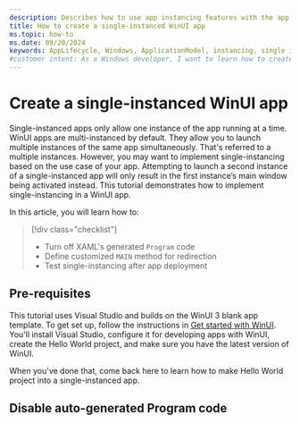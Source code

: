 ```yaml
---
description: Describes how to use app instancing features with the app lifecycle API in WinUI with the Windows App SDK.
title: How to create a single-instanced WinUI app
ms.topic: how-to
ms.date: 09/20/2024
keywords: AppLifecycle, Windows, ApplicationModel, instancing, single instance, multi instance
#customer intent: As a Windows developer, I want to learn how to create a single-instanced WinUI 3 app so that I can ensure only one instance of my app is running at a time.
---
```


# Create a single-instanced WinUI app

Single-instanced apps only allow one instance of the app running at a time. WinUI apps are multi-instanced by default. They allow you to launch multiple instances of the same app simultaneously. That's referred to a multiple instances. However, you may want to implement single-instancing based on the use case of your app. Attempting to launch a second instance of a single-instanced app will only result in the first instance’s main window being activated instead. This tutorial demonstrates how to implement single-instancing in a WinUI app.

In this article, you will learn how to:

> [!div class="checklist"]
> - Turn off XAML's generated `Program` code
> - Define customized `MAIN` method for redirection
> - Test single-instancing after app deployment

## Pre-requisites

This tutorial uses Visual Studio and builds on the WinUI 3 blank app template. To get set up, follow the instructions in [Get started with WinUI](../../get-started/start-here.md). You'll install Visual Studio, configure it for developing apps with WinUI, create the Hello World project, and make sure you have the latest version of WinUI.

When you've done that, come back here to learn how to make Hello World project into a single-instanced app.

## Disable auto-generated Program code
